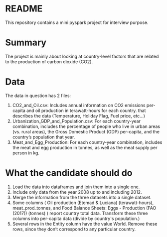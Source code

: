 # README #

This repository contains a mini pyspark project for interview purpose.
 

# Summary #

The project is mainly about looking at country-level factors that are related to the production of carbon dioxide (CO2). 
# Data #
The data in question has 2 files: 
1. CO2_and_Oil.csv: Includes annual information on CO2 emissions per-capita and oil production in terawatt-hours for each country. 
   that describes the data (Temperature, Holiday Flag, Fuel price, etc...)
2. Urbanization_GDP_and_Population.csv: For each country-year combination, includes the percentage of people who live in urban
   areas (vs. rural areas), the Gross Domestic Product (GDP) per-capita, and the country’s population that year.
3. Meat_and_Egg_Production: For each country-year combination, includes the meat and egg production in tonnes, 
   as well as the meat supply per person in kg.

# What the candidate should do #
1. Load the data into dataframes and join them into a single one.
2. Include only data from the year 2008 up to and including 2012.
3. Merge the information from the three datasets into a single dataset.
4. Some columns ( Oil production (Etemad & Luciana) (terawatt-hours), 
   meat_prod_tonnes, and Food Balance Sheets: Eggs - Production (FAO (2017)) (tonnes) ) 
   report country total data. Transform these three columns into per-capita data (divide by country's population.)
5. Several rows in the Entity ​​column have the value World. Remove these rows, since they don’t correspond to any particular country.